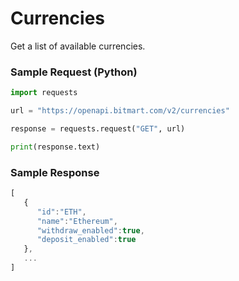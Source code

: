 # Currencies

Get a list of available currencies.

### Sample Request \(Python\)

```py
import requests

url = "https://openapi.bitmart.com/v2/currencies"

response = requests.request("GET", url)

print(response.text)
```

### Sample Response

```js
[
   {
      "id":"ETH",
      "name":"Ethereum",
      "withdraw_enabled":true,
      "deposit_enabled":true
   },
   ...
]
```



